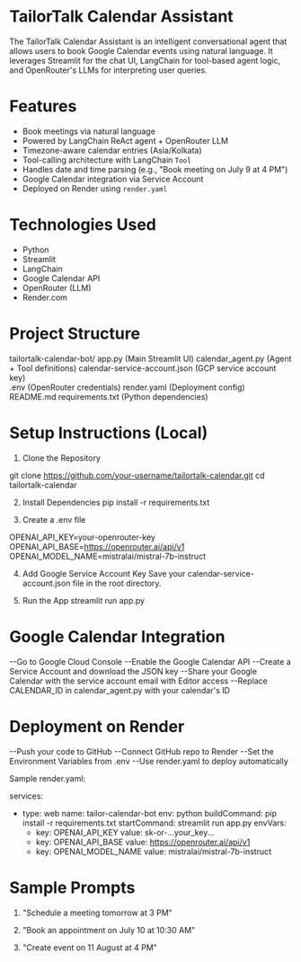 # TailorTalk Calendar Assistant

The TailorTalk Calendar Assistant is an intelligent conversational agent that allows users to book Google Calendar events using natural language. It leverages Streamlit for the chat UI, LangChain for tool-based agent logic, and OpenRouter's LLMs for interpreting user queries.


# Features
- Book meetings via natural language
- Powered by LangChain ReAct agent + OpenRouter LLM
- Timezone-aware calendar entries (Asia/Kolkata)
- Tool-calling architecture with LangChain `Tool`
- Handles date and time parsing (e.g., "Book meeting on July 9 at 4 PM")
- Google Calendar integration via Service Account
- Deployed on Render using `render.yaml`

# Technologies Used

- Python
- Streamlit
- LangChain
- Google Calendar API
- OpenRouter (LLM)
- Render.com

# Project Structure
tailortalk-calendar-bot/
  app.py  (Main Streamlit UI)
  calendar_agent.py (Agent + Tool definitions)
  calendar-service-account.json (GCP service account key)    
  .env  (OpenRouter credentials)
  render.yaml  (Deployment config)
  README.md 
  requirements.txt   (Python dependencies)


# Setup Instructions (Local)

1. Clone the Repository

git clone https://github.com/your-username/tailortalk-calendar.git
cd tailortalk-calendar

2. Install Dependencies
pip install -r requirements.txt

3. Create a .env file

OPENAI_API_KEY=your-openrouter-key
OPENAI_API_BASE=https://openrouter.ai/api/v1
OPENAI_MODEL_NAME=mistralai/mistral-7b-instruct

4. Add Google Service Account Key
Save your calendar-service-account.json file in the root directory.

5. Run the App
streamlit run app.py

# Google Calendar Integration
--Go to Google Cloud Console
--Enable the Google Calendar API
--Create a Service Account and download the JSON key
--Share your Google Calendar with the service account email with Editor access
--Replace CALENDAR_ID in calendar_agent.py with your calendar's ID

# Deployment on Render
--Push your code to GitHub
--Connect GitHub repo to Render
--Set the Environment Variables from .env
--Use render.yaml to deploy automatically

Sample render.yaml:

services:
  - type: web
    name: tailor-calendar-bot
    env: python
    buildCommand: pip install -r requirements.txt
    startCommand: streamlit run app.py
    envVars:
      - key: OPENAI_API_KEY
        value: sk-or-...your_key...
      - key: OPENAI_API_BASE
        value: https://openrouter.ai/api/v1
      - key: OPENAI_MODEL_NAME
        value: mistralai/mistral-7b-instruct

# Sample Prompts
1. "Schedule a meeting tomorrow at 3 PM"

2. "Book an appointment on July 10 at 10:30 AM"

3. "Create event on 11 August at 4 PM"